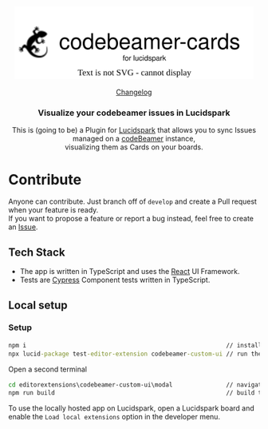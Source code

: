 <p align="center">
   <img src="/readmeImg/logo.svg" alt="codebeamer cards" width="480px"/>
</p>

<p align="center">
  <a href="https://github.com/codeBeamer-Extensions-and-Addons/codebeamer-miro/blob/refactor/react/CHANGELOG.md">Changelog</a>
</p>

<h3 align="center">Visualize your codebeamer issues in Lucidspark</h3>

<p align="center">
    This is (going to be) a Plugin for <a href="https://lucidspark.com">Lucidspark</a> that allows you to sync Issues managed on a <a href="https://codebeamer.com">codeBeamer</a> instance, <br/> visualizing them as Cards on your boards.
</p>

# Contribute

Anyone can contribute. Just branch off of `develop` and create a Pull request when your feature is ready.  
If you want to propose a feature or report a bug instead, feel free to create an [Issue](https://github.com/codeBeamer-Extensions-and-Addons/codebeamer-lucidspark/issues).

## Tech Stack

-   The app is written in TypeScript and uses the [React](https://reactjs.org/) UI Framework.
-   Tests are [Cypress](https://cypress.io) Component tests written in TypeScript.

## Local setup

### Setup

```bat
npm i                                                        // install dependencies
npx lucid-package test-editor-extension codebeamer-custom-ui // run the integration
```

Open a second terminal

```bat
cd editorextensions\codebeamer-custom-ui\modal               // navigate to the custom React code directory.
npm run build                                                // build the app with vite
```

To use the locally hosted app on Lucidspark, open a Lucidspark board and enable the `Load local extensions` option in the developer menu.
